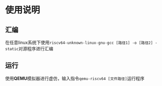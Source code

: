 # 使用说明

## 汇编
在任意linux系统下使用`riscv64-unknown-linux-gnu-gcc [路径1] -o [路径2] -static`对源程序进行汇编

## 运行
使用**QEMU**模拟器进行虚仿，输入指令`qemu-riscv64 [文件路径]`运行程序